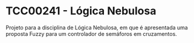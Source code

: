 # TCC00241 - Lógica Nebulosa
Projeto para a disciplina de Lógica Nebulosa, em que é apresentada uma proposta Fuzzy para um controlador de semáforos em cruzamentos.
